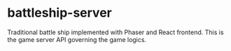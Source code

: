 # battleship-server
Traditional battle ship implemented with Phaser and React frontend. This is the game server API governing the game logics.
